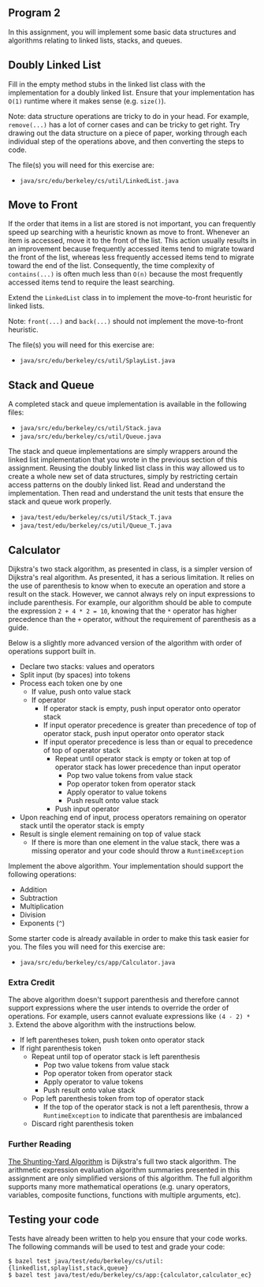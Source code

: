 Program 2
---------
In this assignment, you will implement some basic data structures and algorithms relating to linked
lists, stacks, and queues.

Doubly Linked List
------------------
Fill in the empty method stubs in the linked list class  with the implementation for a doubly linked
list. Ensure that your implementation has `O(1)` runtime where it makes sense (e.g. `size()`).

Note: data structure operations are tricky to do in your head. For example, `remove(...)` has a lot
of corner cases and can be tricky to get right. Try drawing out the data structure on a piece of
paper, working through each individual step of the operations above, and then converting the steps
to code.

The file(s) you will need for this exercise are:

- `java/src/edu/berkeley/cs/util/LinkedList.java`

Move to Front
-------------
If the order that items in a list are stored is not important, you can frequently speed up searching
with a heuristic known as move to front. Whenever an item is accessed, move it to the front of the
list. This action usually results in an improvement because frequently accessed items tend to
migrate toward the front of the list, whereas less frequently accessed items tend to migrate toward
the end of the list. Consequently, the time complexity of `contains(...)` is often much less than
`O(n)` because the most frequently accessed items tend to require the least searching.

Extend the `LinkedList` class in to implement the move-to-front heuristic for linked lists.

Note: `front(...)` and `back(...)` should not implement the move-to-front heuristic.

The file(s) you will need for this exercise are:

- `java/src/edu/berkeley/cs/util/SplayList.java`

Stack and Queue
---------------
A completed stack and queue implementation is available in the following files:

- `java/src/edu/berkeley/cs/util/Stack.java`
- `java/src/edu/berkeley/cs/util/Queue.java`

The stack and queue implementations are simply wrappers around the linked list implementation that
you wrote in the previous section of this assignment. Reusing the doubly linked list class in this
way allowed us to create a whole new set of data structures, simply by restricting certain access
patterns on the doubly linked list. Read and understand the implementation. Then read and understand
the unit tests that ensure the stack and queue work properly.

- `java/test/edu/berkeley/cs/util/Stack_T.java`
- `java/test/edu/berkeley/cs/util/Queue_T.java`

Calculator
----------
Dijkstra's two stack algorithm, as presented in class, is a simpler version of Dijkstra's real
algorithm. As presented, it has a serious limitation. It relies on the use of parenthesis to know
when to execute an operation and store a result on the stack. However, we cannot always rely on
input expressions to include parenthesis. For example, our algorithm should be able to compute the
expression `2 + 4 * 2 = 10`, knowing that the `*` operator has higher precedence than the `+`
operator, without the requirement of parenthesis as a guide.

Below is a slightly more advanced version of the algorithm with order of operations support built
in.

- Declare two stacks: values and operators
- Split input (by spaces) into tokens
- Process each token one by one
  - If value, push onto value stack
  - If operator
    - If operator stack is empty, push input operator onto operator stack
    - If input operator precedence is greater than precedence of top of operator stack, push input
      operator onto operator stack
    - If input operator precedence is less than or equal to precedence of top of operator stack
      - Repeat until operator stack is empty or token at top of operator stack has lower precedence
        than input operator
        - Pop two value tokens from value stack
        - Pop operator token from operator stack
        - Apply operator to value tokens
        - Push result onto value stack
      - Push input operator
- Upon reaching end of input, process operators remaining on operator stack until the operator stack
  is empty
- Result is single element remaining on top of value stack
  - If there is more than one element in the value stack, there was a missing operator and your code
    should throw a `RuntimeException`

Implement the above algorithm. Your implementation should support the following operations:

- Addition
- Subtraction
- Multiplication
- Division
- Exponents (`^`)

Some starter code is already available in order to make this task easier for you. The files you will
need for this exercise are:

- `java/src/edu/berkeley/cs/app/Calculator.java`

### Extra Credit
The above algorithm doesn't support parenthesis and therefore cannot support expressions where the
user intends to override the order of operations. For example, users cannot evaluate expressions
like `(4 - 2) * 3`. Extend the above algorithm with the instructions below.

- If left parentheses token, push token onto operator stack
- If right parenthesis token
  - Repeat until top of operator stack is left parenthesis
    - Pop two value tokens from value stack
    - Pop operator token from operator stack
    - Apply operator to value tokens
    - Push result onto value stack
  - Pop left parenthesis token from top of operator stack
    - If the top of the operator stack is not a left parenthesis, throw a `RuntimeException` to
      indicate that parenthesis are imbalanced
  - Discard right parenthesis token

### Further Reading
[The Shunting-Yard Algorithm](https://en.wikipedia.org/wiki/Shunting-yard_algorithm) is Dijkstra's
full two stack algorithm. The arithmetic expression evaluation algorithm summaries presented in this
assignment are only simplified versions of this algorithm. The full algorithm supports many more
mathematical operations (e.g. unary operators, variables, composite functions, functions with
multiple arguments, etc).

Testing your code
-----------------
Tests have already been written to help you ensure that your code works. The following commands will
be used to test and grade your code:

    $ bazel test java/test/edu/berkeley/cs/util:{linkedlist,splaylist,stack,queue}
    $ bazel test java/test/edu/berkeley/cs/app:{calculator,calculator_ec}
